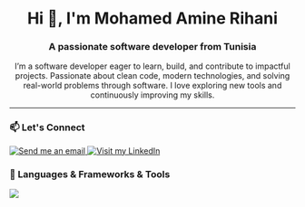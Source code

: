 <h1 align="center">Hi 👋, I'm Mohamed Amine Rihani</h1>
<h3 align="center">A passionate software developer from Tunisia</h3>

<p align="center">
  I’m a software developer eager to learn, build, and contribute to impactful projects.  
  Passionate about clean code, modern technologies, and solving real-world problems through software.  
  I love exploring new tools and continuously improving my skills.
</p>

---

<h3>📫 Let's Connect</h3>
<p align="left">
  <a href="mailto:medaminerihani18@gmail.com" target="_blank">
    <img src="https://skillicons.dev/icons?i=gmail" title="Send me an email" />
  </a>
  <a href="https://www.linkedin.com/in/mohamed-aminerihani/" target="_blank">
    <img src="https://skillicons.dev/icons?i=linkedin" title="Visit my LinkedIn" />
  </a>
</p>

<h3>🚀 Languages & Frameworks & Tools</h3>
<p align="left">
  <img src="https://skillicons.dev/icons?i=cpp,java,js,ts,python,go,spring,react,redux,nodejs,sass,tailwind,mysql,postgres,docker,kubernetes,git,linux,postman,figma,jenkins,nginx" />
</p>
